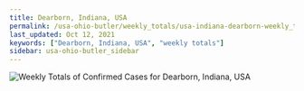 ```yaml
---
title: Dearborn, Indiana, USA
permalink: /usa-ohio-butler/weekly_totals/usa-indiana-dearborn-weekly_totals.html
last_updated: Oct 12, 2021
keywords: ["Dearborn, Indiana, USA", "weekly totals"]
sidebar: usa-ohio-butler_sidebar
---
```


![Weekly Totals of Confirmed Cases for Dearborn, Indiana, USA](/covid_tracker/images/graphs/usa-indiana-dearborn-weekly_totals_graph.png)
